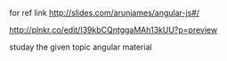 for ref link 
http://slides.com/arunjames/angular-js#/

http://plnkr.co/edit/I39kbCQntggaMAh13kUU?p=preview

studay the given topic angular material
